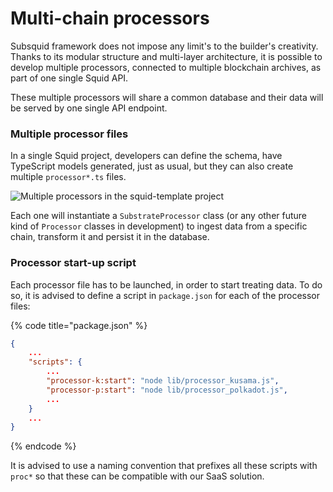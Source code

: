 # Multi-chain processors

Subsquid framework does not impose any limit's to the builder's creativity. Thanks to its modular structure and multi-layer architecture, it is possible to develop multiple processors, connected to multiple blockchain archives, as part of one single Squid API.

These multiple processors will share a common database and their data will be served by one single API endpoint.

### Multiple processor files

In a single Squid project, developers can define the schema, have TypeScript models generated, just as usual, but they can also create multiple `processor*.ts` files.

![Multiple processors in the squid-template project](<../../.gitbook/assets/folder structure.png>)

Each one will instantiate a `SubstrateProcessor` class (or any other future kind of `Processor` classes in development) to ingest data from a specific chain, transform it and persist it in the database.

### Processor start-up script

Each processor file has to be launched, in order to start treating data. To do so, it is advised to define a script in `package.json` for each of the processor files:

{% code title="package.json" %}
```json
{
    ...
    "scripts": {
        ...
        "processor-k:start": "node lib/processor_kusama.js",
        "processor-p:start": "node lib/processor_polkadot.js",
        ...
    }
    ...
}
```
{% endcode %}

It is advised to use a naming convention that prefixes all these scripts with `proc*` so that these can be compatible with our SaaS solution.
